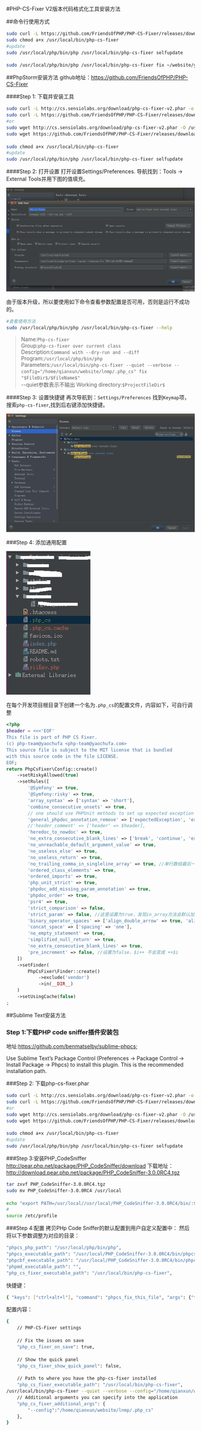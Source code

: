 #PHP-CS-Fixer V2版本代码格式化工具安装方法

##命令行使用方式
```sh
sudo curl -L https://github.com/FriendsOfPHP/PHP-CS-Fixer/releases/download/v2.3.1/php-cs-fixer.phar -o /usr/local/bin/php-cs-fixer
sudo chmod a+x /usr/local/bin/php-cs-fixer
#update
sudo /usr/local/php/bin/php /usr/local/bin/php-cs-fixer selfupdate

sudo /usr/local/php/bin/php /usr/local/bin/php-cs-fixer fix ~/website/ycf_trade/ --config="/home/qianxun/.php_cs" --dry-run

```


##PhpStorm安装方法
github地址：https://github.com/FriendsOfPHP/PHP-CS-Fixer

####Step 1: 下载并安装工具
```sh
sudo curl -L http://cs.sensiolabs.org/download/php-cs-fixer-v2.phar -o /usr/local/bin/php-cs-fixer
sudo curl -L https://github.com/FriendsOfPHP/PHP-CS-Fixer/releases/download/v2.3.1/php-cs-fixer.phar -o /usr/local/bin/php-cs-fixer
#or
sudo wget http://cs.sensiolabs.org/download/php-cs-fixer-v2.phar -O /usr/local/bin/php-cs-fixer
sudo wget https://github.com/FriendsOfPHP/PHP-CS-Fixer/releases/download/v2.3.1/php-cs-fixer.phar -O /usr/local/bin/php-cs-fixer

sudo chmod a+x /usr/local/bin/php-cs-fixer
#update
sudo /usr/local/php/bin/php /usr/local/bin/php-cs-fixer selfupdate

```

####Step 2: 打开设置
打开设置Settings/Preferences. 导航找到：Tools -> External Tools并用下图的值填充。

![图片](images/phpstorm-image1.png)

由于版本升级，所以要使用如下命令查看参数配置是否可用，否则是运行不成功的。
```sh
#查看使用方法
sudo /usr/local/php/bin/php /usr/local/bin/php-cs-fixer --help
```

>Name:`Php-cs-fixer`   <br>
>Group:`php-cs-fixer over current class`   <br>
>Description:`Command with --dry-run and --diff`   <br>
>Program:`/usr/local/php/bin/php`   <br>
>Parameters:`/usr/local/bin/php-cs-fixer --quiet --verbose --config="/home/qianxun/website/lnmp/.php_cs" fix "$FileDir$/$FileName$"`   <br>
>--quiet参数表示不输出
>Working directory:`$ProjectFileDir$`   <br>


####Step 3: 设置快捷键
再次导航到：`Settings/Preferences` 找到`Keymap`项，搜索`php-cs-fixer`,找到后右键添加快捷键。

![图片](images/phpstorm-image2.png)

###Step 4: 添加通用配置

![图片](images/phpstorm-image3.png)

在每个开发项目根目录下创建一个名为`.php_cs`的配置文件，内容如下，可自行调整
```php
<?php
$header = <<<'EOF'
This file is part of PHP CS Fixer.
(c) php-team@yaochufa <php-team@yaochufa.com>
This source file is subject to the MIT license that is bundled
with this source code in the file LICENSE.
EOF;
return PhpCsFixer\Config::create()
    ->setRiskyAllowed(true)
    ->setRules([
        '@Symfony' => true,
        '@Symfony:risky' => true,
        'array_syntax' => ['syntax' => 'short'],
        'combine_consecutive_unsets' => true,
        // one should use PHPUnit methods to set up expected exception instead of annotations
        'general_phpdoc_annotation_remove' => ['expectedException', 'expectedExceptionMessage', 'expectedExceptionMessageRegExp'],
        //'header_comment' => ['header' => $header],
        'heredoc_to_nowdoc' => true,
        'no_extra_consecutive_blank_lines' => ['break', 'continue', 'extra', 'return', 'throw', 'use', 'parenthesis_brace_block', 'square_brace_block', 'curly_brace_block'],
        'no_unreachable_default_argument_value' => true,
        'no_useless_else' => true,
        'no_useless_return' => true,
        'no_trailing_comma_in_singleline_array' => true, //单行数组最后一个元素不添加逗号
        'ordered_class_elements' => true,
        'ordered_imports' => true,
        'php_unit_strict' => true,
        'phpdoc_add_missing_param_annotation' => true,
        'phpdoc_order' => true,
        'psr4' => true,
        'strict_comparison' => false,
        'strict_param' => false, //这里设置为true，发现in_array方法会默认加上第3个参数为true，这使得in_array会对前两个参数值的类型也会做严格的校验，建议设置为false
        'binary_operator_spaces' => ['align_double_arrow' => true, 'align_equals' => true],
        'concat_space' => ['spacing' => 'one'],
        'no_empty_statement' => true,
        'simplified_null_return' => true,
        'no_extra_consecutive_blank_lines' => true,
        'pre_increment' => false, //设置为false，$i++ 不会变成 ++$i
    ])
    ->setFinder(
        PhpCsFixer\Finder::create()
            ->exclude('vendor')
            ->in(__DIR__)
    )
    ->setUsingCache(false)
;
```

##Sublime Text安装方法
### Step 1:下载PHP code sniffer插件安装包
地址:https://github.com/benmatselby/sublime-phpcs;

Use Sublime Text’s Package Control (Preferences -> Package Control -> Install Package -> Phpcs) to install this plugin. This is the recommended installation path.

###Step 2: 下载php-cs-fixer.phar
```sh
sudo curl -L http://cs.sensiolabs.org/download/php-cs-fixer-v2.phar -o /usr/local/bin/php-cs-fixer
sudo curl -L https://github.com/FriendsOfPHP/PHP-CS-Fixer/releases/download/v2.3.1/php-cs-fixer.phar -o /usr/local/bin/php-cs-fixer
#or
sudo wget http://cs.sensiolabs.org/download/php-cs-fixer-v2.phar -O /usr/local/bin/php-cs-fixer
sudo wget https://github.com/FriendsOfPHP/PHP-CS-Fixer/releases/download/v2.3.1/php-cs-fixer.phar -O /usr/local/bin/php-cs-fixer

sudo chmod a+x /usr/local/bin/php-cs-fixer
#update
sudo /usr/local/php/bin/php /usr/local/bin/php-cs-fixer selfupdate
```

###Step 3:安装PHP_CodeSniffer
http://pear.php.net/package/PHP_CodeSniffer/download
下载地址：
http://download.pear.php.net/package/PHP_CodeSniffer-3.0.0RC4.tgz
```sh
tar zxvf PHP_CodeSniffer-3.0.0RC4.tgz
sudo mv PHP_CodeSniffer-3.0.0RC4 /usr/local

echo "export PATH=/usr/local//usr/local/PHP_CodeSniffer-3.0.0RC4/bin/:$PATH" >> /etc/profile
#
source /etc/profile
```
###Step 4:配置
拷贝PHp Code Sniffer的默认配置到用户自定义配置中：
然后将以下参数调整为对应的目录：
```sh
"phpcs_php_path": "/usr/local/php/bin/php",
"phpcs_executable_path": "/usr/local/PHP_CodeSniffer-3.0.0RC4/bin/phpcs",
"phpcbf_executable_path": "/usr/local/PHP_CodeSniffer-3.0.0RC4/bin/phpcbf",
"phpmd_executable_path": "",
"php_cs_fixer_executable_path": "/usr/local/bin/php-cs-fixer",
```
快捷键：
```sh
{ "keys": ["ctrl+alt+l"], "command": "phpcs_fix_this_file", "args": {"tool": "CodeBeautifier"}}
```

配置内容：
```sh
{
    // PHP-CS-Fixer settings

    // Fix the issues on save
    "php_cs_fixer_on_save": true,

    // Show the quick panel
    "php_cs_fixer_show_quick_panel": false,

    // Path to where you have the php-cs-fixer installed
    "php_cs_fixer_executable_path": "/usr/local/bin/php-cs-fixer",
/usr/local/bin/php-cs-fixer --quiet --verbose --config="/home/qianxun/website/lnmp/.php_cs" fix "$FileDir$/$FileName$"
    // Additional arguments you can specify into the application
    "php_cs_fixer_additional_args": {
        "--config":"/home/qianxun/website/lnmp/.php_cs"
    },
}
```
